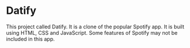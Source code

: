 # Datify

This project called Datify. It is a clone of the popular Spotify app. It is built using HTML, CSS and JavaScript. Some features of Spotify may not be included in this app. 